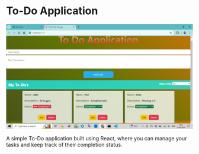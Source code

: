 # To-Do Application
![alt text](image.png)

A simple To-Do application built using React, where you can manage your tasks and keep track of their completion status.